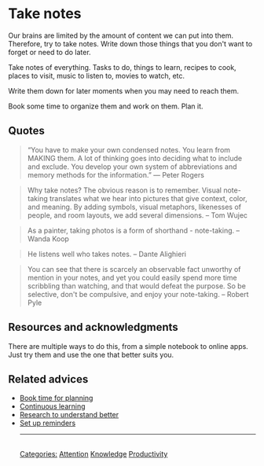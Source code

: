 # Take notes

Our brains are limited by the amount of content we can put into them. Therefore, try to take notes. Write down those things that you don't want to forget or need to do later.

Take notes of everything. Tasks to do, things to learn, recipes to cook, places to visit, music to listen to, movies to watch, etc.

Write them down for later moments when you may need to reach them.

Book some time to organize them and work on them. Plan it.

## Quotes

> “You have to make your own condensed notes. You learn from MAKING them. A lot of thinking goes into deciding what to include and exclude. You develop your own system of abbreviations and memory methods for the information.” ― Peter Rogers

> Why take notes? The obvious reason is to remember. Visual note-taking translates what we hear into pictures that give context, color, and meaning. By adding symbols, visual metaphors, likenesses of people, and room layouts, we add several dimensions. – Tom Wujec

> As a painter, taking photos is a form of shorthand - note-taking. – Wanda Koop

> He listens well who takes notes. – Dante Alighieri

> You can see that there is scarcely an observable fact unworthy of mention in your notes, and yet you could easily spend more time scribbling than watching, and that would defeat the purpose. So be selective, don't be compulsive, and enjoy your note-taking. – Robert Pyle

## Resources and acknowledgments

There are multiple ways to do this, from a simple notebook to online apps. Just try them and use the one that better suits you.

## Related advices

- [Book time for planning](Book%20time%20for%20planning/index.md)
- [Continuous learning](Continuous%20learning/index.md)
- [Research to understand better](Research%20to%20understand%20better/index.md)
- [Set up reminders](Set%20up%20reminders/index.md)<hr/><br/>[Categories:](Categories/index.md) [Attention](Categories/Attention.md) [Knowledge](Categories/Knowledge.md) [Productivity](Categories/Productivity.md)